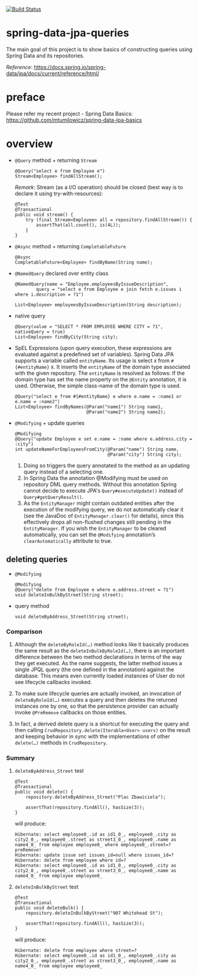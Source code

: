 [![Build Status](https://travis-ci.com/mtumilowicz/spring-data-jpa-queries.svg?branch=master)](https://travis-ci.com/mtumilowicz/spring-data-jpa-queries)

# spring-data-jpa-queries
The main goal of this project is to show basics of constructing queries
using Spring Data and its repositories.

_Reference_: https://docs.spring.io/spring-data/jpa/docs/current/reference/html/

# preface
Please refer my recent project - Spring Data Basics: 
https://github.com/mtumilowicz/spring-data-jpa-basics

# overview
* `@Query` method + returning `Stream`
    ```
    @Query("select e from Employee e")
    Stream<Employee> findAllStream();    
    ```
    _Remark_: Stream (as a I/O operation) should be closed 
    (best way is to declare it using try-with-resources):
    ```
    @Test
    @Transactional
    public void stream() {
        try (final Stream<Employee> all = repository.findAllStream()) {
            assertThat(all.count(), is(4L));
        }
    }    
    ```
    
* `@Async` method + returning `CompletableFuture`
    ```
    @Async
    CompletableFuture<Employee> findByName(String name);    
    ```
    
* `@NamedQuery` declared over entity class
    ```
    @NamedQuery(name = "Employee.employeesByIssueDescription",
            query = "select e from Employee e join fetch e.issues i where i.description = ?1")
    ```
    ```
    List<Employee> employeesByIssueDescription(String description);
    ```
    
* native query
    ```
    @Query(value = "SELECT * FROM EMPLOYEE WHERE CITY = ?1", nativeQuery = true)
    List<Employee> findByCity(String city);    
    ```
    
* SpEL Expressions (upon query execution, these expressions are evaluated 
against a predefined set of variables). Spring Data JPA supports a variable 
called `entityName`. Its usage is select x from `#{#entityName}` x. It inserts 
the `entityName` of the domain type associated with the given repository. 
The `entityName` is resolved as follows: If the domain type has set the name 
property on the `@Entity` annotation, it is used. Otherwise, the simple 
class-name of the domain type is used.
    ```
    @Query("select e from #{#entityName} e where e.name = :name1 or e.name = :name2")
    List<Employee> findByNames(@Param("name1") String name1,
                               @Param("name2") String name2);    
    ```
    
* `@Modifying` + update queries
    ```
    @Modifying
    @Query("update Employee e set e.name = :name where e.address.city = :city")
    int updateNameForEmployeesFromCity(@Param("name") String name,
                                       @Param("city") String city);    
    ```
    1. Doing so triggers the query annotated to the method as an updating query 
    instead of a selecting one.
    1. In Spring Data the annotation @Modifying must be used on repository DML 
    query methods. Without this annotation Spring cannot decide to execute 
    JPA's `Query#executeUpdate()` instead of `Query#getQueryResult()`.
    1. As the `EntityManager` might contain outdated entities after the 
    execution of the modifying query, we do not automatically clear it 
    (see the JavaDoc of `EntityManager.clear()` for details), since this 
    effectively drops all non-flushed changes still pending in the 
    `EntityManager`. If you wish the `EntityManager` to be cleared 
    automatically, you can set the `@Modifying` annotation’s 
    `clearAutomatically` attribute to true.
    
## deleting queries
* `@Modifying`
    ```
    @Modifying
    @Query("delete from Employee e where e.address.street = ?1")
    void deleteInBulkByStreet(String street);    
    ```
    
* query method
    ```
    void deleteByAddress_Street(String street);
    ```
    
### Comparison
1. Although the `deleteByRoleId(…)` method looks like it basically 
produces the same result as the `deleteInBulkByRoleId(…)`, there is 
an important difference between the two method declarations in 
terms of the way they get executed. As the name suggests, the 
latter method issues a single JPQL query (the one defined in the 
annotation) against the database. This means even currently loaded 
instances of User do not see lifecycle callbacks invoked.

1. To make sure lifecycle queries are actually invoked, an invocation 
of `deleteByRoleId(…)` executes a query and then deletes the returned 
instances one by one, so that the persistence provider can actually 
invoke `@PreRemove` callbacks on those entities.

1. In fact, a derived delete query is a shortcut for executing the 
query and then calling `CrudRepository.delete(Iterable<User> users)` 
on the result and keeping behavior in sync with the implementations 
of other `delete(…)` methods in `CrudRepository`.

### Summary
1. `deleteByAddress_Street` test
    ```
    @Test
    @Transactional
    public void delete() {
        repository.deleteByAddress_Street("Plac Zbawiciela");
        
        assertThat(repository.findAll(), hasSize(3));
    }    
    ```
    will produce:
    ```
    Hibernate: select employee0_.id as id1_0_, employee0_.city as city2_0_, employee0_.street as street3_0_, employee0_.name as name4_0_ from employee employee0_ where employee0_.street=?
    preRemove!
    Hibernate: update issue set issues_id=null where issues_id=?
    Hibernate: delete from employee where id=?
    Hibernate: select employee0_.id as id1_0_, employee0_.city as city2_0_, employee0_.street as street3_0_, employee0_.name as name4_0_ from employee employee0_
    ```
1. `deleteInBulkByStreet` test
    ```
    @Test
    @Transactional
    public void deleteBulk() {
        repository.deleteInBulkByStreet("907 Whitehead St");
        
        assertThat(repository.findAll(), hasSize(3));
    }    
    ```
    will produce:
    ```
    Hibernate: delete from employee where street=?
    Hibernate: select employee0_.id as id1_0_, employee0_.city as city2_0_, employee0_.street as street3_0_, employee0_.name as name4_0_ from employee employee0_
    ```